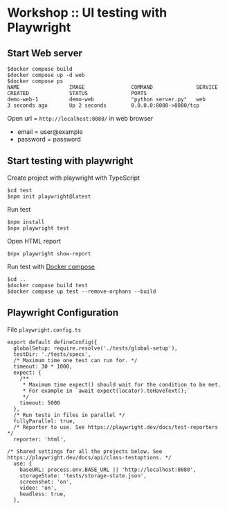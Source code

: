 # Workshop :: UI testing with Playwright


## Start Web server

```
$docker compose build
$docker compose up -d web
$docker compose ps
NAME                IMAGE               COMMAND              SERVICE             CREATED             STATUS              PORTS
demo-web-1          demo-web            "python server.py"   web                 3 seconds ago       Up 2 seconds        0.0.0.0:8080->8080/tcp
```

Open url = `http://localhost:8080/` in web browser
* email = user@example
* password = password

## Start testing with playwright

Create project with playwright with TypeScript
```
$cd test
$npm init playwright@latest
```

Run test
```
$npm install
$npx playwright test
```

Open HTML report
```
$npx playwright show-report
```

Run test with [Docker compose](https://playwright.dev/docs/docker)
```
$cd ..
$docker compose build test
$docker compose up test --remove-orphans --build
```

## Playwright Configuration

File `playwright.config.ts`
```
export default defineConfig({
  globalSetup: require.resolve('./tests/global-setup'),
  testDir: './tests/specs',
  /* Maximum time one test can run for. */
  timeout: 30 * 1000,
  expect: {
    /**
     * Maximum time expect() should wait for the condition to be met.
     * For example in `await expect(locator).toHaveText();`
     */
    timeout: 5000
  },
  /* Run tests in files in parallel */
  fullyParallel: true,
  /* Reporter to use. See https://playwright.dev/docs/test-reporters */
  reporter: 'html',
  
/* Shared settings for all the projects below. See https://playwright.dev/docs/api/class-testoptions. */
  use: {
    baseURL: process.env.BASE_URL || 'http://localhost:8080',
    storageState: 'tests/storage-state.json',
    screenshot: 'on',
    video: 'on',
    headless: true,
  },
```
